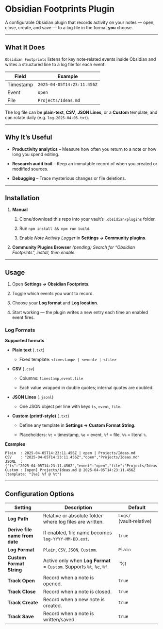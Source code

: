 # Obsidian Footprints Plugin

A configurable Obsidian plugin that records activity on your notes — open, close, create, and save — to a log file in the format **you** choose.

---

## What It Does

`Obsidian Footprints` listens for key note‑related events inside Obsidian and writes a structured line to a log file for each event:

|Field|Example|
|---|---|
|Timestamp|`2025‑04‑05T14:23:11.456Z`|
|Event|`open`|
|File|`Projects/Ideas.md`|

The log file can be **plain‑text**, **CSV**, **JSON Lines**, or a **Custom** template, and can rotate daily (e.g. `log‑2025‑04‑05.txt`).

---

## Why It’s Useful

- **Productivity analytics** – Measure how often you return to a note or how long you spend editing.
    
- **Research audit trail** – Keep an immutable record of when you created or modified sources.
    
- **Debugging** – Trace mysterious changes or file deletions.
    

---

## Installation

1. **Manual**
    
    1. Clone/download this repo into your vault’s `.obsidian/plugins` folder.
        
    2. Run `npm install && npm run build`.
        
    3. Enable _Note Activity Logger_ in **Settings → Community plugins**.
        
2. **Community Plugins Browser** _(pending)_ _Search for “Obsidian Footprints”, install, then enable._
    

---

## Usage

1. Open **Settings → Obsidian Footprints**.
    
2. Toggle which events you want to record.
    
3. Choose your **Log format** and **Log location**.
    
4. Start working — the plugin writes a new entry each time an enabled event fires.
    

### Log Formats

**Supported formats**

- **Plain text** (`.txt`)
    
    - Fixed template: `<timestamp> | <event> | <file>`
        
- **CSV** (`.csv`)
    
    - Columns: `timestamp,event,file`
        
    - Each value wrapped in double quotes; internal quotes are doubled.
        
- **JSON Lines** (`.jsonl`)
    
    - One JSON object per line with keys `ts`, `event`, `file`.
        
- **Custom (printf‑style)** (`.txt`)
    
    - Define any template in **Settings → Custom Format String**.
        
    - Placeholders: `%t` = timestamp, `%e` = event, `%f` = file, `%%` = literal `%`.
        

**Examples**

```text
Plain  : 2025‑04‑05T14:23:11.456Z | open | Projects/Ideas.md
CSV    : "2025‑04‑05T14:23:11.456Z","open","Projects/Ideas.md"
JSONL  : {"ts":"2025‑04‑05T14:23:11.456Z","event":"open","file":"Projects/Ideas.md"}
Custom : [open] Projects/Ideas.md @ 2025‑04‑05T14:23:11.456Z   (template: "[%e] %f @ %t")
```

---

## Configuration Options

|Setting|Description|Default|
|---|---|---|
|**Log Path**|Relative or absolute folder where log files are written.|`Logs/` (vault‑relative)|
|**Derive file name from date**|If enabled, file name becomes `log‑YYYY‑MM‑DD.ext`.|`true`|
|**Log Format**|`Plain`, `CSV`, `JSON`, `Custom`.|`Plain`|
|**Custom Format String**|Active only when **Log Format** = `Custom`. Supports `%t`, `%e`, `%f`.|`%t|
|**Track Open**|Record when a note is opened.|`true`|
|**Track Close**|Record when a note is closed.|`true`|
|**Track Create**|Record when a new note is created.|`true`|
|**Track Save**|Record when a note is written/saved.|`true`|
